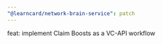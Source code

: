 ```yaml
---
"@learncard/network-brain-service": patch
---
```


feat: implement Claim Boosts as a VC-API workflow
